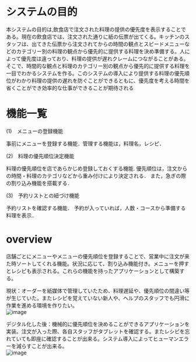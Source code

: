 # システムの目的

本システムの目的は,飲食店で注文された料理の提供の優先度を表示することである。現在の飲食店では、注文された通りに紙の伝票が出てくる。キッチンのスタッフは、出てきた伝票から注文されてからの時間の観点とスピードメニューなどのカテゴリー別の料理の観点から優先的に提供する料理を決め準備する。人によって優先度は違っており、料理の提供が遅れクレームにつながることがある。そこで、時間的な観点と料理のカテゴリー別の観点から優先的に提供する料理を一目でわかるシステムを作る。このシステムの導入により提供する料理の優先順位がわかり料理の提供の遅れを防ぐことができるともに、優先度を考える時間を省くことができ効率的な仕事ができることが期待される



# 機能一覧

(1)　メニューの登録機能

事前にメニューを登録する機能．管理する機能は，料理名，レシピ．

(2)　料理の優先順位決定機能

料理の優先順位を店であらかじめ登録しておくする機能.
優先順位は，注文からの時間・料理のカテゴリなどから重み付けにより決定される．
また，急ぎの際の割り込み機能を搭載する．

(3)　予約リストとの紐づけ機能

予約リストを確認する機能．
予約が入っていれば，人数・コースから準備する料理を表示．

# overview

店舗ごとにメニューやメニューの優先順位を登録することで、営業中に注文が来た時ソートしてくれる機能。状況に応じて、割り込み機能付き。メニューを押すとレシピも表示される。これらの機能を持ったアプリケーションとして構築する。

現状：オーダーを紙媒体で管理していたため、料理遅延や、優先順位の間違い等が生じていた。またレシピを覚えていない新人や、ヘルプのスタッフでも円滑に作業を進める環境を作りたい。  
![image](https://github.com/urakawa-es5/security/assets/113495285/2bef1c15-a993-4e9b-b24f-cac879b5554e)


デジタル化した後：機械的に優先順位を決めることができるアプリケーションを実装。注文が入った際、各自スタッフがタブレットを確認する。またレシピを忘れていても即座に確認することが出来る。システム導入によってヒューマンエラーを減らすことが出来る。  
![image](https://github.com/urakawa-es5/security/assets/113495285/df7d07bb-b1f2-4df0-b597-6cc2b876e6f2)
